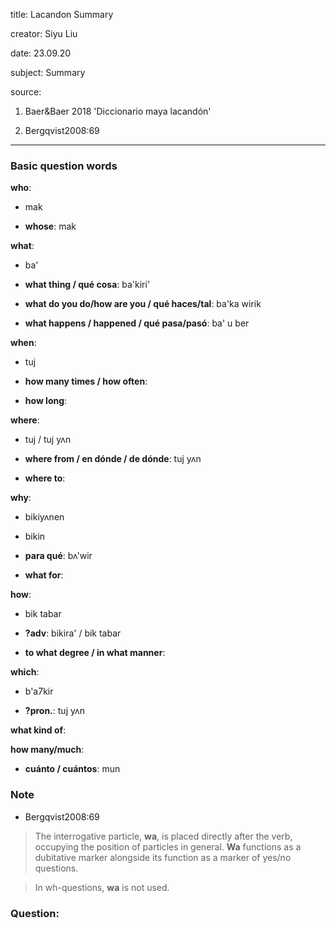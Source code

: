 
title: Lacandon Summary

creator: Siyu Liu

date: 23.09.20

subject: Summary

source: 

1. Baer&Baer 2018 'Diccionario maya lacandón'

2. Bergqvist2008:69

----

### Basic question words

**who**: 

 - mak
 
 - **whose**: mak
 
**what**: 

 - ba'
 
 - **what thing / qué cosa**: ba'kiri'
 
 - **what do you do/how are you / qué haces/tal**: ba'ka wirik
 
 - **what happens / happened / qué pasa/pasó**: ba' u ber
 
**when**: 
 
 - tuj
 
 - **how many times / how often**:	
 
 - **how long**: 	
 
**where**: 

 - tuj / tuj yʌn
  
 - **where from / en dónde / de dónde**: tuj yʌn
 
 - **where to**: 
 
**why**: 

 - bikiyʌnen
 
 - bikin
 
 - **para qué**: bʌ'wir
 
 - **what for**:

**how**: 

 - bik tabar
 
 - **?adv**: bikira' / bik tabar
 
 - **to what degree / in what manner**: 
  
**which**: 

 - b'a7kir
 
 - **?pron.**: tuj yʌn
  
**what kind of**: 

**how many/much**: 
 
 - **cuánto / cuántos**: mun


### Note

- Bergqvist2008:69

> The interrogative particle, **wa**, is placed directly after the verb, occupying the position of
particles in general. **Wa** functions as a dubitative marker alongside its function as
a marker of yes/no questions.

> In wh-questions, **wa** is not used.

### Question:

